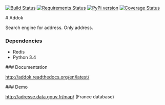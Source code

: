 [![Build Status](https://travis-ci.org/etalab/addok.svg?branch=master)](https://travis-ci.org/etalab/addok)
[![Requirements Status](https://requires.io/github/etalab/addok/requirements.svg?branch=master)](https://requires.io/github/etalab/addok/requirements/?branch=master)
[![PyPi version](https://img.shields.io/pypi/v/addok.svg)](https://pypi.python.org/pypi/addok/)
[![Coverage Status](https://coveralls.io/repos/etalab/addok/badge.svg?branch=master&service=github)](https://coveralls.io/github/etalab/addok?branch=master)

# Addok

Search engine for address. Only address.


### Dependencies

- Redis
- Python 3.4

### Documentation

http://addok.readthedocs.org/en/latest/

### Demo

http://adresse.data.gouv.fr/map/ (France database)
